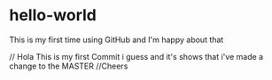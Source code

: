 # hello-world
This is my first time using GitHub and I'm happy about that

// Hola This is my first Commit i guess and it's shows that i've made a change to the MASTER
//Cheers
